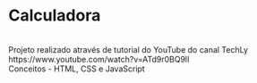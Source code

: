 <h1>Calculadora</h1><br>
  Projeto realizado através de tutorial do YouTube do canal TechLy<br>
  https://www.youtube.com/watch?v=ATd9r0BQ9lI <br>
  Conceitos - HTML, CSS e JavaScript
